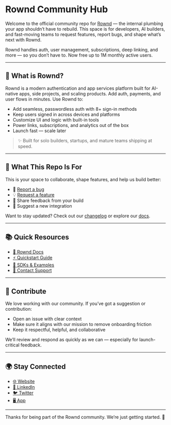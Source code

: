# Rownd Community Hub

Welcome to the official community repo for [Rownd](https://www.rownd.io) — the internal plumbing your app shouldn’t have to rebuild. This space is for developers, AI builders, and fast-moving teams to request features, report bugs, and shape what’s next with Rownd.

Rownd handles auth, user management, subscriptions, deep linking, and more — so you don’t have to. Now free up to 1M monthly active users.

---

## 🚀 What is Rownd?

Rownd is a modern authentication and app services platform built for AI-native apps, side projects, and scaling products. Add auth, payments, and user flows in minutes.
Use Rownd to:

- Add seamless, passwordless auth with 8+ sign-in methods  
- Keep users signed in across devices and platforms  
- Customize UI and logic with built-in tools  
- Power links, subscriptions, and analytics out of the box  
- Launch fast — scale later  

> ✨ Built for solo builders, startups, and mature teams shipping at speed.

---

## 🧠 What This Repo Is For

This is your space to collaborate, shape features, and help us build better:

- 🐛 [Report a bug](https://github.com/rownd/community/issues/new?template=bug_report.md)  
- 💡 [Request a feature](https://github.com/rownd/community/issues/new?template=feature_request.md)  
- 🧪 Share feedback from your build  
- 🔌 Suggest a new integration  

Want to stay updated? Check out our [changelog](https://www.rownd.com/changelog) or explore our [docs](https://docs.rownd.io).

---

## 📚 Quick Resources

- [📖 Rownd Docs](https://docs.rownd.io)  
- [⚡ Quickstart Guide](https://docs.rownd.io/getting-started)  
- [🔧 SDKs & Examples](https://github.com/rownd)  
- [🙋 Contact Support](mailto:support@rownd.io)

---

## 🤝 Contribute

We love working with our community. If you’ve got a suggestion or contribution:

- Open an issue with clear context  
- Make sure it aligns with our mission to remove onboarding friction  
- Keep it respectful, helpful, and collaborative

We’ll review and respond as quickly as we can — especially for launch-critical feedback.

---

## 🌍 Stay Connected

- [🌐 Website](https://www.rownd.com)  
- [💼 LinkedIn](https://www.linkedin.com/company/rownd)  
- [🐦 Twitter](https://twitter.com/rowndio)  
- [🖥 App](https://app.rownd.io/)

---

Thanks for being part of the Rownd community. We’re just getting started. 🚀
